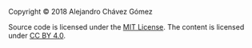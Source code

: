 Copyright © 2018 Alejandro Chávez Gómez

Source code is licensed under the <a href="https://opensource.org/licenses/mit-license.html">MIT License</a>. 
The content is licensed under <a href="https://creativecommons.org/licenses/by/4.0/">CC BY 4.0</a>.
